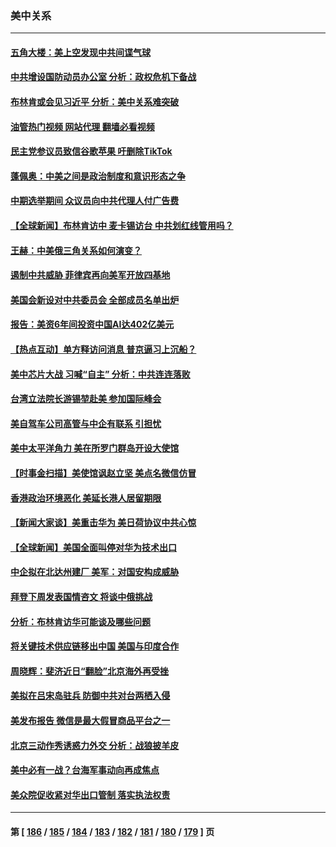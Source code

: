 ### 美中关系
---
#### [五角大楼：美上空发现中共间谍气球](../../pages/nf1412576/n13921215.md?02030845) 
#### [中共增设国防动员办公室 分析：政权危机下备战](../../pages/nf1412576/n13921206.md?02030845) 
#### [布林肯或会见习近平 分析：美中关系难突破](../../pages/nf1412576/n13921029.md?02030845) 
#### [油管热门视频 网站代理 翻墙必看视频](http://138.2.39.72:81/youtube.html?epic-marker?02030845)
#### [民主党参议员致信谷歌苹果 吁删除TikTok](../../pages/nf1412576/n13920988.md?02030845) 
#### [蓬佩奥：中美之间是政治制度和意识形态之争](../../pages/nf1412576/n13921067.md?02030845) 
#### [中期选举期间 众议员向中共代理人付广告费](../../pages/nf1412576/n13921062.md?02030845) 
#### [【全球新闻】布林肯访中 麦卡锡访台 中共划红线管用吗？](../../pages/nf1412576/n13920754.md?02030845) 
#### [王赫：中美俄三角关系如何演变？](../../pages/nf1412576/n13920670.md?02030845) 
#### [遏制中共威胁 菲律宾再向美军开放四基地](../../pages/nf1412576/n13920645.md?02030845) 
#### [美国会新设对中共委员会 全部成员名单出炉](../../pages/nf1412576/n13920415.md?02030845) 
#### [报告：美资6年间投资中国AI达402亿美元](../../pages/nf1412576/n13920524.md?02030845) 
#### [【热点互动】单方释访问消息 普京逼习上沉船？](../../pages/nf1412576/n13920409.md?02030845) 
#### [美中芯片大战 习喊“自主” 分析：中共连连落败](../../pages/nf1412576/n13920089.md?02030845) 
#### [台湾立法院长游锡堃赴美 参加国际峰会](../../pages/nf1412576/n13920393.md?02030845) 
#### [美自驾车公司高管与中企有联系 引担忧](../../pages/nf1412576/n13920341.md?02030845) 
#### [美中太平洋角力 美在所罗门群岛开设大使馆](../../pages/nf1412576/n13920336.md?02030845) 
#### [【时事金扫描】美使馆讽赵立坚 美点名微信仿冒](../../pages/nf1412576/n13920282.md?02030845) 
#### [香港政治环境恶化 美延长港人居留期限](../../pages/nf1412576/n13920317.md?02030845) 
#### [【新闻大家谈】美重击华为 美日荷协议中共心惊](../../pages/nf1412576/n13920246.md?02030845) 
#### [【全球新闻】美国全面叫停对华为技术出口](../../pages/nf1412576/n13920076.md?02030845) 
#### [中企拟在北达州建厂 美军：对国安构成威胁](../../pages/nf1412576/n13919937.md?02030845) 
#### [拜登下周发表国情咨文 将谈中俄挑战](../../pages/nf1412576/n13919837.md?02030845) 
#### [分析：布林肯访华可能谈及哪些问题](../../pages/nf1412576/n13919773.md?02030845) 
#### [将关键技术供应链移出中国 美国与印度合作](../../pages/nf1412576/n13919690.md?02030845) 
#### [周晓辉：斐济近日“翻脸”北京海外再受挫](../../pages/nf1412576/n13919369.md?02030845) 
#### [美拟在吕宋岛驻兵 防御中共对台两栖入侵](../../pages/nf1412576/n13919568.md?02030845) 
#### [美发布报告 微信是最大假冒商品平台之一](../../pages/nf1412576/n13919551.md?02030845) 
#### [北京三动作秀诱惑力外交 分析：战狼披羊皮](../../pages/nf1412576/n13919549.md?02030845) 
#### [美中必有一战？台海军事动向再成焦点](../../pages/nf1412576/n13919427.md?02030845) 
#### [美众院促收紧对华出口管制 落实执法权责](../../pages/nf1412576/n13919269.md?02030845) 

---
#### 第 [ [186](./186.md?02030845) / [185](./185.md?02030845) / [184](./184.md?02030845) / [183](./183.md?02030845) / [182](./182.md?02030845) / [181](./181.md?02030845) / [180](./180.md?02030845) / [179](./179.md?02030845) ] 页
